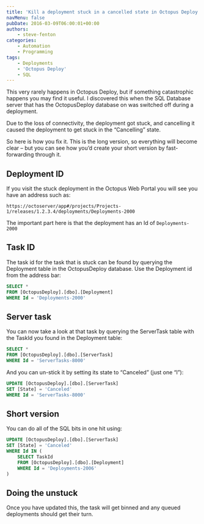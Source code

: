 ```yaml
---
title: 'Kill a deployment stuck in a cancelled state in Octopus Deploy'
navMenu: false
pubDate: 2016-03-09T06:00:01+00:00
authors:
    - steve-fenton
categories:
    - Automation
    - Programming
tags:
    - Deployments
    - 'Octopus Deploy'
    - SQL
---
```


This very rarely happens in Octopus Deploy, but if something catastrophic happens you may find it useful. I discovered this when the SQL Database server that has the OctopusDeploy database on was switched off during a deployment.

Due to the loss of connectivity, the deployment got stuck, and cancelling it caused the deployment to get stuck in the “Cancelling” state.

So here is how you fix it. This is the long version, so everything will become clear – but you can see how you’d create your short version by fast-forwarding through it.

## Deployment ID

If you visit the stuck deployment in the Octopus Web Portal you will see you have an address such as:

```
https://octoserver/app#/projects/Projects-1/releases/1.2.3.4/deployments/Deployments-2000
```

The important part here is that the deployment has an Id of `Deployments-2000`

## Task ID

The task id for the task that is stuck can be found by querying the Deployment table in the OctopusDeploy database. Use the Deployment id from the address bar:

```sql
SELECT * 
FROM [OctopusDeploy].[dbo].[Deployment] 
WHERE Id = 'Deployments-2000'
```

## Server task

You can now take a look at that task by querying the ServerTask table with the TaskId you found in the Deployment table:

```sql
SELECT * 
FROM [OctopusDeploy].[dbo].[ServerTask] 
WHERE Id = 'ServerTasks-8000'
```

And you can un-stick it by setting its state to “Canceled” (just one “l”):

```sql
UPDATE [OctopusDeploy].[dbo].[ServerTask] 
SET [State] = 'Canceled' 
WHERE Id = 'ServerTasks-8000'
```

## Short version

You can do all of the SQL bits in one hit using:

```sql
UPDATE [OctopusDeploy].[dbo].[ServerTask]
SET [State] = 'Canceled'
WHERE Id IN (
    SELECT TaskId
    FROM [OctopusDeploy].[dbo].[Deployment]
    WHERE Id = 'Deployments-2006'
)
```

## Doing the unstuck

Once you have updated this, the task will get binned and any queued deployments should get their turn.